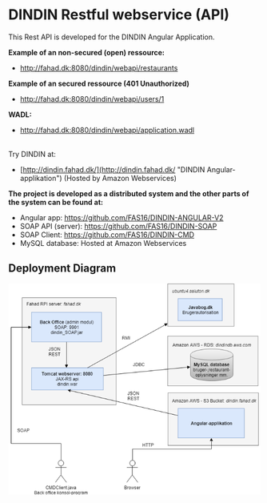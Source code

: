 # DINDIN Restful webservice (API)

This Rest API is developed for the DINDIN Angular Application. 

<b>Example of an non-secured (open) ressource:</b>
- http://fahad.dk:8080/dindin/webapi/restaurants

<b>Example of an secured ressource (401 Unauthorized)</b>
- http://fahad.dk:8080/dindin/webapi/users/1

<b>WADL:</b>
- http://fahad.dk:8080/dindin/webapi/application.wadl

<br>Try DINDIN at:<br>
- [http://dindin.fahad.dk/](http://dindin.fahad.dk/ "DINDIN Angular-applikation") (Hosted by Amazon Webservices)


<b>The project is developed as a distributed system and the other parts of the system can be found at:</b>
- Angular app: https://github.com/FAS16/DINDIN-ANGULAR-V2
- SOAP API (server): https://github.com/FAS16/DINDIN-SOAP
- SOAP Client: https://github.com/FAS16/DINDIN-CMD
- MySQL database: Hosted at Amazon Webservices

## Deployment Diagram

![alt text](https://github.com/FAS16/DINDIN-ANGULAR-V2/blob/master/deplyment%20diagram.png)




